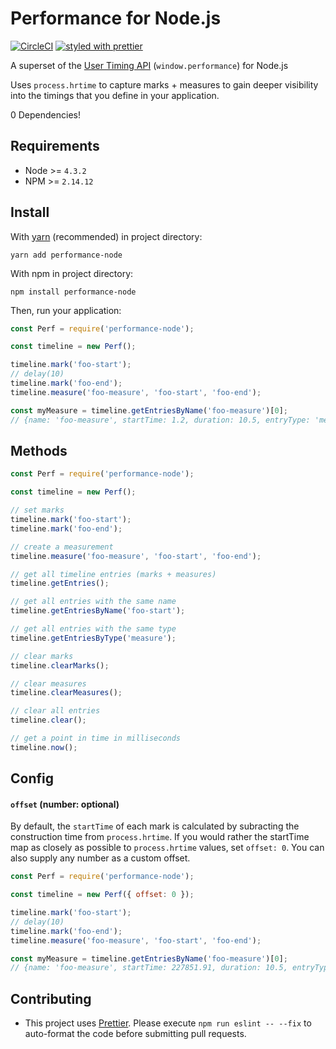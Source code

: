 # Performance for Node.js

[![CircleCI](https://circleci.com/gh/iopipe/performance-node/tree/master.svg?style=svg)](https://circleci.com/gh/iopipe/performance-node/tree/master)
[![styled with prettier](https://img.shields.io/badge/styled_with-prettier-ff69b4.svg)](https://github.com/prettier/prettier)

A superset of the [User Timing API](https://developer.mozilla.org/en-US/docs/Web/API/User_Timing_API) (`window.performance`) for Node.js

Uses `process.hrtime` to capture marks + measures to gain deeper visibility into the timings that you define in your application.

0 Dependencies!

## Requirements
- Node >= `4.3.2`
- NPM >= `2.14.12`

## Install

With [yarn](https://yarnpkg.com) (recommended) in project directory:

`yarn add performance-node`

With npm in project directory:

`npm install performance-node`

Then, run your application:

```js
const Perf = require('performance-node');

const timeline = new Perf();

timeline.mark('foo-start');
// delay(10)
timeline.mark('foo-end');
timeline.measure('foo-measure', 'foo-start', 'foo-end');

const myMeasure = timeline.getEntriesByName('foo-measure')[0];
// {name: 'foo-measure', startTime: 1.2, duration: 10.5, entryType: 'measure'}
```

## Methods

```js
const Perf = require('performance-node');

const timeline = new Perf();

// set marks
timeline.mark('foo-start');
timeline.mark('foo-end');

// create a measurement
timeline.measure('foo-measure', 'foo-start', 'foo-end');

// get all timeline entries (marks + measures)
timeline.getEntries();

// get all entries with the same name
timeline.getEntriesByName('foo-start');

// get all entries with the same type
timeline.getEntriesByType('measure');

// clear marks
timeline.clearMarks();

// clear measures
timeline.clearMeasures();

// clear all entries
timeline.clear();

// get a point in time in milliseconds
timeline.now();
```

## Config

#### `offset` (number: optional)

By default, the `startTime` of each mark is calculated by subracting the construction time from `process.hrtime`. If you would rather the startTime map as closely as possible to `process.hrtime` values, set `offset: 0`. You can also supply any number as a custom offset.

```js
const Perf = require('performance-node');

const timeline = new Perf({ offset: 0 });

timeline.mark('foo-start');
// delay(10)
timeline.mark('foo-end');
timeline.measure('foo-measure', 'foo-start', 'foo-end');

const myMeasure = timeline.getEntriesByName('foo-measure')[0];
// {name: 'foo-measure', startTime: 227851.91, duration: 10.5, entryType: 'measure'}
```

## Contributing
- This project uses [Prettier](https://github.com/prettier/prettier). Please execute `npm run eslint -- --fix` to auto-format the code before submitting pull requests.
